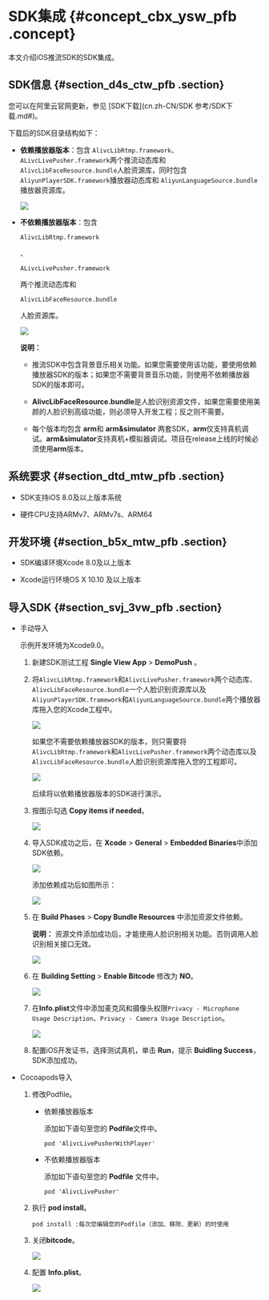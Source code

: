 # SDK集成 {#concept_cbx_ysw_pfb .concept}

本文介绍iOS推流SDK的SDK集成。

## SDK信息 {#section_d4s_ctw_pfb .section}

您可以在阿里云官网更新，参见 [SDK下载](cn.zh-CN/SDK 参考/SDK下载.md#)。

下载后的SDK目录结构如下：

-   **依赖播放器版本**：包含 `AlivcLibRtmp.framework`、`ALivcLivePusher.framework`两个推流动态库和 `AlivcLibFaceResource.bundle`人脸资源库，同时包含 `AliyunPlayerSDK.framework`播放器动态库和 `AliyunLanguageSource.bundle`播放器资源库。

    ![](http://static-aliyun-doc.oss-cn-hangzhou.aliyuncs.com/assets/img/40318/154088463621028_zh-CN.png)

-   **不依赖播放器版本**：包含

    `AlivcLibRtmp.framework`

    、

    `ALivcLivePusher.framework`

    两个推流动态库和

    `AlivcLibFaceResource.bundle`

    人脸资源库。

    ![](http://static-aliyun-doc.oss-cn-hangzhou.aliyuncs.com/assets/img/40318/154088463621029_zh-CN.png)

    **说明：** 

    -   推流SDK中包含背景音乐相关功能。如果您需要使用该功能，要使用依赖播放器SDK的版本；如果您不需要背景音乐功能，则使用不依赖播放器SDK的版本即可。

    -   **AlivcLibFaceResource.bundle**是人脸识别资源文件，如果您需要使用美颜的人脸识别高级功能，则必须导入开发工程；反之则不需要。

    -   每个版本均包含 **arm**和 **arm&simulator** 两套SDK，**arm**仅支持真机调试。**arm&simulator**支持真机+模拟器调试。项目在release上线的时候必须使用**arm**版本。


## 系统要求 {#section_dtd_mtw_pfb .section}

-   SDK支持iOS 8.0及以上版本系统

-   硬件CPU支持ARMv7、ARMv7s、ARM64


## 开发环境 {#section_b5x_mtw_pfb .section}

-   SDK编译环境Xcode 8.0及以上版本

-   Xcode运行环境OS X 10.10 及以上版本


## 导入SDK {#section_svj_3vw_pfb .section}

-   手动导入

    示例开发环境为Xcode9.0。

    1.  新建SDK测试工程 **Single View App** \> **DemoPush** 。
    2.  将`AlivcLibRtmp.framework`和`AlivcLivePusher.framework`两个动态库、`AlivcLibFaceResource.bundle`一个人脸识别资源库以及`AliyunPlayerSDK.framework`和`AliyunLanguageSource.bundle`两个播放器库拖入您的Xcode工程中。

        ![](http://static-aliyun-doc.oss-cn-hangzhou.aliyuncs.com/assets/img/40318/154088463621030_zh-CN.png)

        如果您不需要依赖播放器SDK的版本，则只需要将`AlivcLibRtmp.framework`和`AlivcLivePusher.framework`两个动态库以及`AlivcLibFaceResource.bundle`人脸识别资源库拖入您的工程即可。

        ![](http://static-aliyun-doc.oss-cn-hangzhou.aliyuncs.com/assets/img/40318/154088463621031_zh-CN.png)

        后续将以依赖播放器版本的SDK进行演示。

    3.  按图示勾选 **Copy items if needed**。

        ![](http://static-aliyun-doc.oss-cn-hangzhou.aliyuncs.com/assets/img/40318/154088463621032_zh-CN.png)

    4.  导入SDK成功之后，在 **Xcode** \> **General** \> **Embedded Binaries**中添加SDK依赖。

        ![](http://static-aliyun-doc.oss-cn-hangzhou.aliyuncs.com/assets/img/40318/154088463621033_zh-CN.png)

        添加依赖成功后如图所示：

        ![](http://static-aliyun-doc.oss-cn-hangzhou.aliyuncs.com/assets/img/40318/154088463621034_zh-CN.png)

    5.  在 **Build Phases** \> **Copy Bundle Resources** 中添加资源文件依赖。

        **说明：** 资源文件添加成功后，才能使用人脸识别相关功能。否则调用人脸识别相关接口无效。

        ![](http://static-aliyun-doc.oss-cn-hangzhou.aliyuncs.com/assets/img/40318/154088463621035_zh-CN.png)

    6.  在 **Building Setting** \> **Enable Bitcode** 修改为 **NO**。

        ![](http://static-aliyun-doc.oss-cn-hangzhou.aliyuncs.com/assets/img/40318/154088463621037_zh-CN.png)

    7.  在**Info.plist**文件中添加麦克风和摄像头权限`Privacy - Microphone Usage Description`、`Privacy - Camera Usage Description`。

        ![](http://static-aliyun-doc.oss-cn-hangzhou.aliyuncs.com/assets/img/40318/154088463621038_zh-CN.png)

    8.  配置iOS开发证书，选择测试真机，单击 **Run**，提示 **Buidling Success**，SDK添加成功。
-   Cocoapods导入

    1.  修改Podfile。
        -   依赖播放器版本

            添加如下语句至您的 **Podfile**文件中。

            ```
            pod 'AlivcLivePusherWithPlayer'
            ```

        -   不依赖播放器版本

            添加如下语句至您的 **Podfile** 文件中。

            ```
            pod 'AlivcLivePusher'
            ```

    2.  执行 **pod install**。

        ```
        pod install :每次您编辑您的Podfile（添加、移除、更新）的时使用
        ```

    3.  关闭**bitcode**。

        ![](http://static-aliyun-doc.oss-cn-hangzhou.aliyuncs.com/assets/img/40318/154088463721040_zh-CN.png)

    4.  配置 **Info.plist**。

        ![](http://static-aliyun-doc.oss-cn-hangzhou.aliyuncs.com/assets/img/40318/154088463721041_zh-CN.png)


